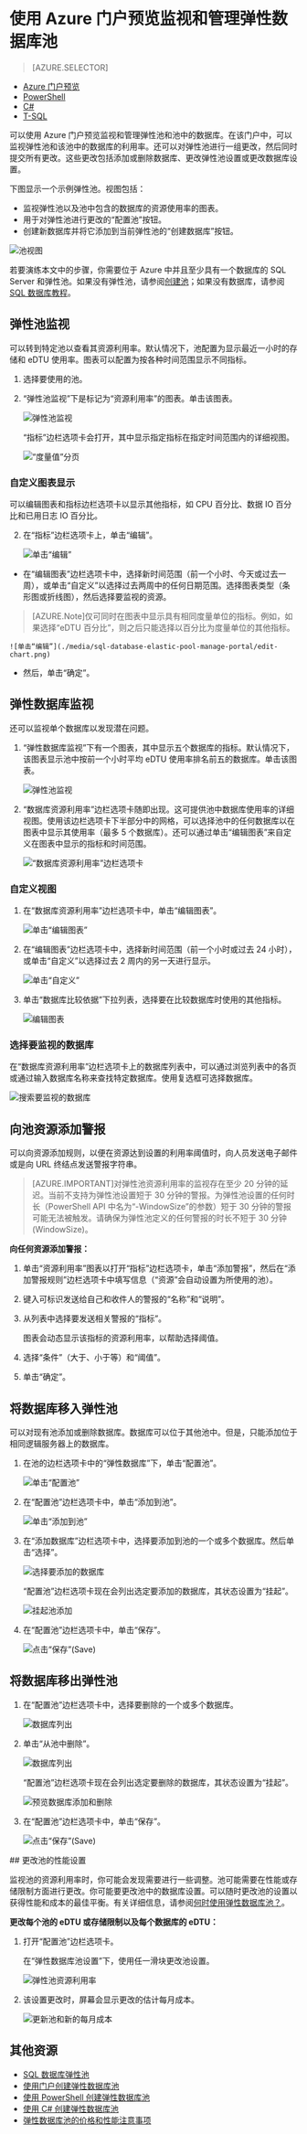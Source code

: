 
<properties
    pageTitle="使用 Azure 门户监视和管理弹性数据库池 | Azure"
    description="了解如何使用 Azure 门户和 SQL 数据库的内置智能来管理、监视可缩放的弹性数据库池并正确调整其大小，以优化数据库性能和管理成本。"
    keywords=""
    services="sql-database"
    documentationcenter=""
    author="ninarn"
    manager="jhubbard"
    editor="cgronlun" />
<tags
    ms.assetid="3dc9b7a3-4b10-423a-8e44-9174aca5cf3d"
    ms.service="sql-database"
    ms.devlang="NA"
    ms.date="11/17/2016"
    wacn.date="12/27/2016"
	ms.author="ninarn"
    ms.workload="data-management"
    ms.topic="article"
    ms.tgt_pltfrm="NA" />

# 使用 Azure 门户预览监视和管理弹性数据库池

> [AZURE.SELECTOR]
- [Azure 门户预览](/documentation/articles/sql-database-elastic-pool-manage-portal/)
- [PowerShell](/documentation/articles/sql-database-elastic-pool-manage-powershell/)
- [C#](/documentation/articles/sql-database-elastic-pool-manage-csharp/)
- [T-SQL](/documentation/articles/sql-database-elastic-pool-manage-tsql/)


可以使用 Azure 门户预览监视和管理弹性池和池中的数据库。在该门户中，可以监视弹性池和该池中的数据库的利用率。还可以对弹性池进行一组更改，然后同时提交所有更改。这些更改包括添加或删除数据库、更改弹性池设置或更改数据库设置。

下图显示一个示例弹性池。视图包括：

*  监视弹性池以及池中包含的数据库的资源使用率的图表。
*  用于对弹性池进行更改的“配置池”按钮。
*  创建新数据库并将它添加到当前弹性池的“创建数据库”按钮。

![池视图][2]

若要演练本文中的步骤，你需要位于 Azure 中并且至少具有一个数据库的 SQL Server 和弹性池。如果没有弹性池，请参阅[创建池](/documentation/articles/sql-database-elastic-pool-create-portal/)；如果没有数据库，请参阅 [SQL 数据库教程](/documentation/articles/sql-database-get-started/)。

## 弹性池监视

可以转到特定池以查看其资源利用率。默认情况下，池配置为显示最近一小时的存储和 eDTU 使用率。图表可以配置为按各种时间范围显示不同指标。

1. 选择要使用的池。
2. “弹性池监视”下是标记为“资源利用率”的图表。单击该图表。

	![弹性池监视][3]

	“指标”边栏选项卡会打开，其中显示指定指标在指定时间范围内的详细视图。

	![“度量值”分页][9]

### 自定义图表显示

可以编辑图表和指标边栏选项卡以显示其他指标，如 CPU 百分比、数据 IO 百分比和已用日志 IO 百分比。
 
2. 在“指标”边栏选项卡上，单击“编辑”。

	![单击“编辑”][6]

- 在“编辑图表”边栏选项卡中，选择新时间范围（前一个小时、今天或过去一周），或单击“自定义”以选择过去两周中的任何日期范围。选择图表类型（条形图或折线图），然后选择要监视的资源。
> [AZURE.Note]仅可同时在图表中显示具有相同度量单位的指标。例如，如果选择“eDTU 百分比”，则之后只能选择以百分比为度量单位的其他指标。

	![单击“编辑”](./media/sql-database-elastic-pool-manage-portal/edit-chart.png)

- 然后，单击“确定”。


## 弹性数据库监视

还可以监视单个数据库以发现潜在问题。

1. “弹性数据库监视”下有一个图表，其中显示五个数据库的指标。默认情况下，该图表显示池中按前一个小时平均 eDTU 使用率排名前五的数据库。单击该图表。

	![弹性池监视][4]

2. “数据库资源利用率”边栏选项卡随即出现。这可提供池中数据库使用率的详细视图。使用该边栏选项卡下半部分中的网格，可以选择池中的任何数据库以在图表中显示其使用率（最多 5 个数据库）。还可以通过单击“编辑图表”来自定义在图表中显示的指标和时间范围。

	![“数据库资源利用率”边栏选项卡][8]

### 自定义视图

1. 在“数据库资源利用率”边栏选项卡中，单击“编辑图表”。

	![单击“编辑图表”](./media/sql-database-elastic-pool-manage-portal/db-utilization-blade.png)

2. 在“编辑图表”边栏选项卡中，选择新时间范围（前一个小时或过去 24 小时），或单击“自定义”以选择过去 2 周内的另一天进行显示。

	![单击“自定义”](./media/sql-database-elastic-pool-manage-portal/editchart-date-time.png)


3. 单击“数据库比较依据”下拉列表，选择要在比较数据库时使用的其他指标。

	![编辑图表](./media/sql-database-elastic-pool-manage-portal/edit-comparison-metric.png)

### 选择要监视的数据库

在“数据库资源利用率”边栏选项卡上的数据库列表中，可以通过浏览列表中的各页或通过输入数据库名称来查找特定数据库。使用复选框可选择数据库。

![搜索要监视的数据库][7]
  

## 向池资源添加警报

可以向资源添加规则，以便在资源达到设置的利用率阈值时，向人员发送电子邮件或是向 URL 终结点发送警报字符串。

> [AZURE.IMPORTANT]对弹性池资源利用率的监视存在至少 20 分钟的延迟。当前不支持为弹性池设置短于 30 分钟的警报。为弹性池设置的任何时长（PowerShell API 中名为“-WindowSize”的参数）短于 30 分钟的警报可能无法被触发。请确保为弹性池定义的任何警报的时长不短于 30 分钟 (WindowSize)。

**向任何资源添加警报：**

1. 单击“资源利用率”图表以打开“指标”边栏选项卡，单击“添加警报”，然后在“添加警报规则”边栏选项卡中填写信息（“资源”会自动设置为所使用的池）。
2. 键入可标识发送给自己和收件人的警报的“名称”和“说明”。
3. 从列表中选择要发送相关警报的“指标”。

    图表会动态显示该指标的资源利用率，以帮助选择阈值。

4. 选择“条件”（大于、小于等）和“阈值”。
5. 单击“确定”。



## 将数据库移入弹性池

可以对现有池添加或删除数据库。数据库可以位于其他池中。但是，只能添加位于相同逻辑服务器上的数据库。

1. 在池的边栏选项卡中的“弹性数据库”下，单击“配置池”。

    ![单击“配置池”][1]

2. 在“配置池”边栏选项卡中，单击“添加到池”。

	![单击“添加到池”](./media/sql-database-elastic-pool-manage-portal/add-to-pool.png)

	
3. 在“添加数据库”边栏选项卡中，选择要添加到池的一个或多个数据库。然后单击“选择”。

	![选择要添加的数据库](./media/sql-database-elastic-pool-manage-portal/add-databases-pool.png)


    “配置池”边栏选项卡现在会列出选定要添加的数据库，其状态设置为“挂起”。

    ![挂起池添加](./media/sql-database-elastic-pool-manage-portal/pending-additions.png)

3. 在“配置池”边栏选项卡中，单击“保存”。

    ![点击“保存”(Save)](./media/sql-database-elastic-pool-manage-portal/click-save.png)

## 将数据库移出弹性池

1. 在“配置池”边栏选项卡中，选择要删除的一个或多个数据库。

    ![数据库列出](./media/sql-database-elastic-pool-manage-portal/select-pools-removal.png)

2. 单击“从池中删除”。

    ![数据库列出](./media/sql-database-elastic-pool-manage-portal/click-remove.png)


    “配置池”边栏选项卡现在会列出选定要删除的数据库，其状态设置为“挂起”。

    ![预览数据库添加和删除](./media/sql-database-elastic-pool-manage-portal/pending-removal.png)  

3. 在“配置池”边栏选项卡中，单击“保存”。

    ![点击“保存”(Save)](./media/sql-database-elastic-pool-manage-portal/click-save.png)

##<a name="change-performance-settings-of-a-pool"></a> 更改池的性能设置

监视池的资源利用率时，你可能会发现需要进行一些调整。池可能需要在性能或存储限制方面进行更改。你可能要更改池中的数据库设置。可以随时更改池的设置以获得性能和成本的最佳平衡。有关详细信息，请参阅[何时使用弹性数据库池？](/documentation/articles/sql-database-elastic-pool-guidance/)。

**更改每个池的 eDTU 或存储限制以及每个数据库的 eDTU：**

1. 打开“配置池”边栏选项卡。

    在“弹性数据库池设置”下，使用任一滑块更改池设置。

    ![弹性池资源利用率](./media/sql-database-elastic-pool-manage-portal/resize-pool.png)

2. 该设置更改时，屏幕会显示更改的估计每月成本。

    ![更新池和新的每月成本](./media/sql-database-elastic-pool-manage-portal/pool-change-edtu.png)



## 其他资源

- [SQL 数据库弹性池](/documentation/articles/sql-database-elastic-pool/)
- [使用门户创建弹性数据库池](/documentation/articles/sql-database-elastic-pool-create-csharp/)
- [使用 PowerShell 创建弹性数据库池](/documentation/articles/sql-database-elastic-pool-create-powershell/)
- [使用 C# 创建弹性数据库池](/documentation/articles/sql-database-elastic-pool-create-csharp/)
- [弹性数据库池的价格和性能注意事项](/documentation/articles/sql-database-elastic-pool-guidance/)


<!--Image references-->

[1]: ./media/sql-database-elastic-pool-manage-portal/configure-pool.png
[2]: ./media/sql-database-elastic-pool-manage-portal/basic.png
[3]: ./media/sql-database-elastic-pool-manage-portal/basic-2.png
[4]: ./media/sql-database-elastic-pool-manage-portal/basic-3.png
[5]: ./media/sql-database-elastic-pool-manage-portal/elastic-jobs.png
[6]: ./media/sql-database-elastic-pool-manage-portal/edit-metric.png
[7]: ./media/sql-database-elastic-pool-manage-portal/select-dbs.png
[8]: ./media/sql-database-elastic-pool-manage-portal/db-utilization.png
[9]: ./media/sql-database-elastic-pool-manage-portal/metric.png

<!---HONumber=Mooncake_1212_2016-->